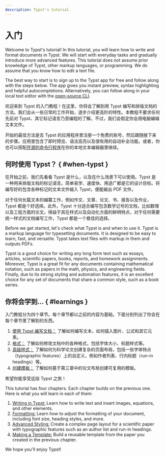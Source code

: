 ```yaml
---
description: Typst's tutorial.
---
```


# 入门

<original>
Welcome to Typst's tutorial! In this tutorial, you will learn how to write and
format documents in Typst. We will start with everyday tasks and gradually
introduce more advanced features. This tutorial does not assume prior knowledge
of Typst, other markup languages, or programming. We do assume that you know how
to edit a text file.

The best way to start is to sign up to the Typst app for free and follow along
with the steps below. The app gives you instant preview, syntax highlighting and
helpful autocompletions. Alternatively, you can follow along in your local text
editor with the [open-source CLI](https://github.com/typst/typst).
</original>

欢迎来到 Typst 的入门教程！在这里，你将会了解到用 Typst 编写和排版文档的方法。我们会从一些日常的工作开始，逐步介绍更高阶的特性。本教程不要求任何先前对 Typst、其它标记语言乃至编程的了解。不过，我们会假定你会用电脑编辑文本文件。

开始的最佳方法是去 Typst 的应用程序里注册一个免费的账号，然后跟随接下来的步骤。应用里包含了即时预览、语法高亮以及很有用的自动补全功能。或者，你也可以搭配[开源的命令行程序](https://github.com/typst/typst)在你的本地文本编辑器里继续。

## 何时使用 Typst？ { #when-typst }

在开始之前，我们先看看 Typst 是什么，以及在什么场景下可以使用。Typst 是一种用来排版文档的标记语言。简单易学、速度快、用途广都是它的设计目标。将编写好的包含各种标记的文本文件输入 Typst，便能输出 PDF 文件。

对于任何长篇文本的编纂工作，例如作文、文章、论文、书、报告以及作业，Typst 都是个好选择。此外，Typst 十分适合编写包含数学记号的文档，比如数理以及工程方面的论文。得益于其在样式以及自动化方面的鲜明特点，对于任何需要统一样式的文档编写工作，Typst 都是一个极佳的选择。

<original>
Before we get started, let's check what Typst is and when to use it. Typst is a
markup language for typesetting documents. It is designed to be easy to learn,
fast, and versatile. Typst takes text files with markup in them and outputs
PDFs.

Typst is a good choice for writing any long form text such as essays, articles,
scientific papers, books, reports, and homework assignments. Moreover, Typst is
a great fit for any documents containing mathematical notation, such as papers
in the math, physics, and engineering fields. Finally, due to its strong styling
and automation features, it is an excellent choice for any set of documents that
share a common style, such as a book series.
</original>

## 你将会学到... { #learnings }

入门教程分为四个章节。每个章节都以之前的内容为基础。下面分别列出了你会在每个章节里了解到的东西。

1. [使用 Typst 编写文档：]($tutorial/writing-in-typst) 了解如何编写文本，如何插入图片、公式和其它元素。
2. [格式：]($tutorial/formatting) 了解如何修改文档中的各种格式，包括字体大小、标题样式等。 
3. [高级样式：]($tutorial/advanced-styling)  了解如何为科学论文创建复杂的页面布局，包括一些字体特点（typographic features）上的自定义，例如作者列表、行内标题（run-in headings）等。
4. [创建模板：]($tutorial/making-a-template) 了解如何基于第三章中的论文布局创建可复用的模板。

希望你能享受这段 Typst 之旅！

<original>
This tutorial has four chapters. Each chapter builds on the previous one. Here
is what you will learn in each of them:

1. [Writing in Typst:]($tutorial/writing-in-typst) Learn how to write text and
   insert images, equations, and other elements.
2. [Formatting:]($tutorial/formatting) Learn how to adjust the formatting
   of your document, including font size, heading styles, and more.
3. [Advanced Styling:]($tutorial/advanced-styling) Create a complex page
   layout for a scientific paper with typographic features such as an author
   list and run-in headings.
4. [Making a Template:]($tutorial/making-a-template) Build a reusable template
   from the paper you created in the previous chapter.

We hope you'll enjoy Typst!
</original>